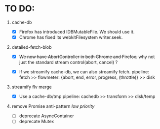 # TO DO:

1. cache-db

   - [x] Firefox has introduced IDBMutableFile. We should use it.
   - [x] Chrome has fixed its webkitFilesystem writer.seek. 

2. detailed-fetch-blob

   - [x] ~~We now have AbortController in both Chrome and Firefox.~~
     why not just the standard stream control(abort, cancel) ? 

   - [x] If we streamify cache-db, we can also streamify fetch.
     pipeline: fetch >> flowmeter: {abort, end, error, progress, (throttle)} >>  disk

3. streamify flv merge

   - [x] Use a cache-db/tmp
     pipeline: cachedb >> transform >> disk/temp

4. remove Promise anti-pattern
   *low priority*

   - [ ] deprecate AsyncContainer
   - [ ] deprecate Mutex
